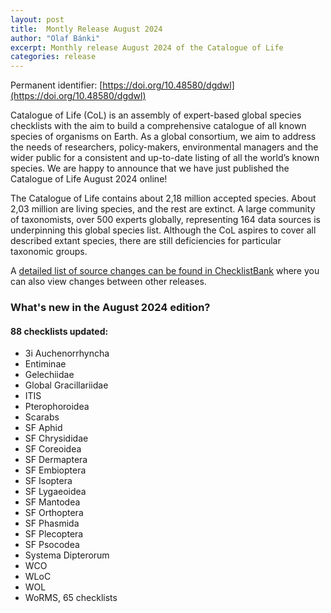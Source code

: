 ```yaml
---
layout: post
title:  Montly Release August 2024
author: "Olaf Bánki"
excerpt: Monthly release August 2024 of the Catalogue of Life
categories: release
---
```


Permanent identifier: [https://doi.org/10.48580/dgdwl](https://doi.org/10.48580/dgdwl)

Catalogue of Life (CoL) is an assembly of expert-based global species checklists with the aim to build a comprehensive catalogue of all known species of organisms on Earth. As a global consortium, we aim to address the needs of researchers, policy-makers, environmental managers and the wider public for a consistent and up-to-date listing of all the world’s known species. We are happy to announce that we have just published the Catalogue of Life August 2024 online!

The Catalogue of Life contains about 2,18 million accepted species. About 2,03 million are living species, and the rest are extinct. A large community of taxonomists, over 500 experts globally, representing 164 data sources is underpinning this global species list.
Although the CoL aspires to cover all described extant species, there are still deficiencies for particular taxonomic groups.

A [detailed list of source changes can be found in ChecklistBank](https://www.checklistbank.org/dataset/301819/sourcemetrics?hideUnchanged=true&releaseKey=300004) where you can also view changes between other releases.

### What's new in the August 2024 edition?

#### 88 checklists updated:

 * 3i Auchenorrhyncha
 * Entiminae
 * Gelechiidae
 * Global Gracillariidae
 * ITIS
 * Pterophoroidea
 * Scarabs
 * SF Aphid
 * SF Chrysididae
 * SF Coreoidea
 * SF Dermaptera
 * SF Embioptera
 * SF Isoptera
 * SF Lygaeoidea
 * SF Mantodea
 * SF Orthoptera
 * SF Phasmida
 * SF Plecoptera
 * SF Psocodea
 * Systema Dipterorum
 * WCO
 * WLoC
 * WOL
 * WoRMS, 65 checklists
